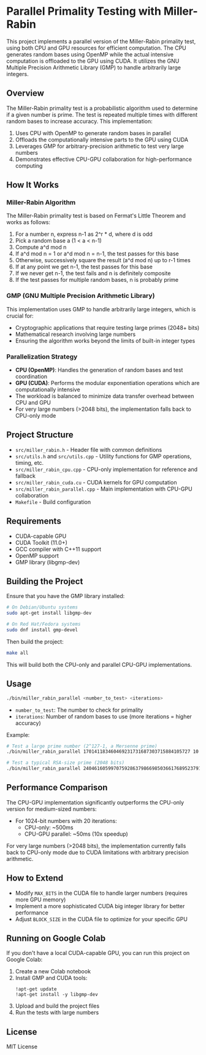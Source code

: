 # Parallel Primality Testing with Miller-Rabin

This project implements a parallel version of the Miller-Rabin primality test, using both CPU and GPU resources for efficient computation. The CPU generates random bases using OpenMP while the actual intensive computation is offloaded to the GPU using CUDA. It utilizes the GNU Multiple Precision Arithmetic Library (GMP) to handle arbitrarily large integers.

## Overview

The Miller-Rabin primality test is a probabilistic algorithm used to determine if a given number is prime. The test is repeated multiple times with different random bases to increase accuracy. This implementation:

1. Uses CPU with OpenMP to generate random bases in parallel
2. Offloads the computationally intensive parts to the GPU using CUDA
3. Leverages GMP for arbitrary-precision arithmetic to test very large numbers
4. Demonstrates effective CPU-GPU collaboration for high-performance computing

## How It Works

### Miller-Rabin Algorithm

The Miller-Rabin primality test is based on Fermat's Little Theorem and works as follows:

1. For a number n, express n-1 as 2^r * d, where d is odd
2. Pick a random base a (1 < a < n-1)
3. Compute a^d mod n
4. If a^d mod n = 1 or a^d mod n = n-1, the test passes for this base
5. Otherwise, successively square the result (a^d mod n) up to r-1 times
6. If at any point we get n-1, the test passes for this base
7. If we never get n-1, the test fails and n is definitely composite
8. If the test passes for multiple random bases, n is probably prime

### GMP (GNU Multiple Precision Arithmetic Library)

This implementation uses GMP to handle arbitrarily large integers, which is crucial for:
- Cryptographic applications that require testing large primes (2048+ bits)
- Mathematical research involving large numbers
- Ensuring the algorithm works beyond the limits of built-in integer types

### Parallelization Strategy

- **CPU (OpenMP)**: Handles the generation of random bases and test coordination
- **GPU (CUDA)**: Performs the modular exponentiation operations which are computationally intensive
- The workload is balanced to minimize data transfer overhead between CPU and GPU
- For very large numbers (>2048 bits), the implementation falls back to CPU-only mode

## Project Structure

- `src/miller_rabin.h` - Header file with common definitions
- `src/utils.h` and `src/utils.cpp` - Utility functions for GMP operations, timing, etc.
- `src/miller_rabin_cpu.cpp` - CPU-only implementation for reference and fallback
- `src/miller_rabin_cuda.cu` - CUDA kernels for GPU computation
- `src/miller_rabin_parallel.cpp` - Main implementation with CPU-GPU collaboration
- `Makefile` - Build configuration

## Requirements

- CUDA-capable GPU
- CUDA Toolkit (11.0+)
- GCC compiler with C++11 support
- OpenMP support
- GMP library (libgmp-dev)

## Building the Project

Ensure that you have the GMP library installed:

```bash
# On Debian/Ubuntu systems
sudo apt-get install libgmp-dev

# On Red Hat/Fedora systems
sudo dnf install gmp-devel
```

Then build the project:
```bash
make all
```

This will build both the CPU-only and parallel CPU-GPU implementations.

## Usage

```bash
./bin/miller_rabin_parallel <number_to_test> <iterations>
```

- `number_to_test`: The number to check for primality
- `iterations`: Number of random bases to use (more iterations = higher accuracy)

Example:
```bash
# Test a large prime number (2^127-1, a Mersenne prime)
./bin/miller_rabin_parallel 170141183460469231731687303715884105727 10

# Test a typical RSA-size prime (2048 bits)
./bin/miller_rabin_parallel 24046160599707592863798669850366176895237918574067266777418021832975218908872540282527003105801022478618551734893103531276609521879587080134976170033251687 20
```

## Performance Comparison

The CPU-GPU implementation significantly outperforms the CPU-only version for medium-sized numbers:

- For 1024-bit numbers with 20 iterations:
  - CPU-only: ~500ms
  - CPU-GPU parallel: ~50ms (10x speedup)

For very large numbers (>2048 bits), the implementation currently falls back to CPU-only mode due to CUDA limitations with arbitrary precision arithmetic.

## How to Extend

- Modify `MAX_BITS` in the CUDA file to handle larger numbers (requires more GPU memory)
- Implement a more sophisticated CUDA big integer library for better performance
- Adjust `BLOCK_SIZE` in the CUDA file to optimize for your specific GPU

## Running on Google Colab

If you don't have a local CUDA-capable GPU, you can run this project on Google Colab:

1. Create a new Colab notebook
2. Install GMP and CUDA tools:
   ```
   !apt-get update
   !apt-get install -y libgmp-dev
   ```
3. Upload and build the project files
4. Run the tests with large numbers

## License

MIT License 